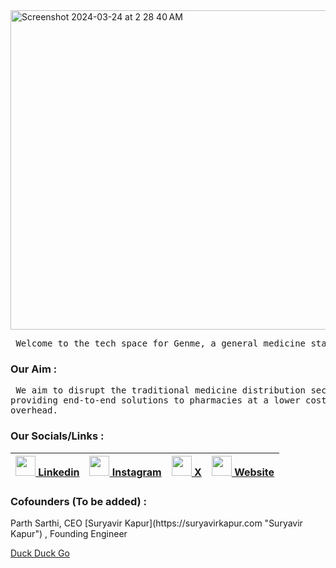 <div style:"margin: auto;"> <img width="511" alt="Screenshot 2024-03-24 at 2 28 40 AM" src="https://github.com/genmetech/.github/assets/116063011/256cc4ae-7666-4300-9367-81fd9e7ac9c0" </div>

<pre> Welcome to the tech space for Genme, a general medicine startup. </pre>

<h3> Our Aim : </h3>
<pre> We aim to disrupt the traditional medicine distribution sector by
providing end-to-end solutions to pharmacies at a lower cost 
overhead. </pre>

<h3> Our Socials/Links : </h3>

 |<a href = "https://www.genme.in"><img height="32" width="32" src="https://cdn.simpleicons.org/linkedin/#0A66C2" /> Linkedin</a> | <a href = "https://www.genme.in"><img height="32" width="32" src="https://cdn.simpleicons.org/instagram/#E4405F" /> Instagram</a> | <a href = "https://www.genme.in"><img height="32" width="32" src="https://cdn.simpleicons.org/X/#000000" /> X</a> | <a href = "https://www.genme.in"> <img height="32" width="32" src="https://cdn.simpleicons.org/googlechrome/#0A66C2" /> Website</a> |
 |-----|-----|-----|-----|
<h3> Cofounders (To be added) : </h3>
Parth Sarthi, CEO
[Suryavir Kapur](https://suryavirkapur.com "Suryavir Kapur") , Founding Engineer 


[Duck Duck Go](https://duckduckgo.com "The best search engine for privacy")
